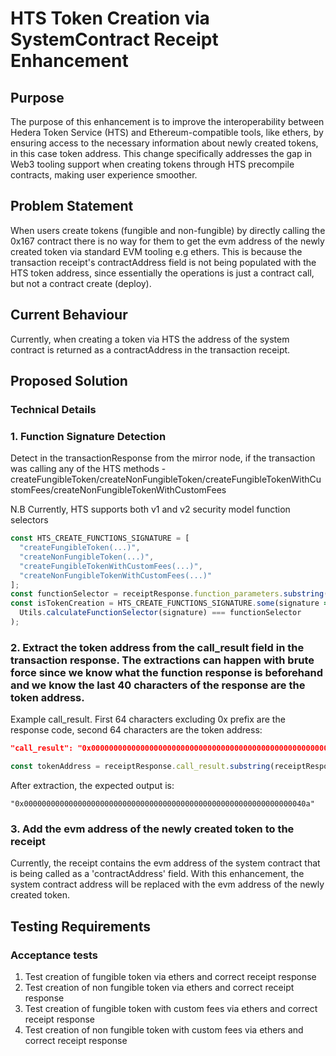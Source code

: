 # HTS Token Creation via SystemContract Receipt Enhancement

## Purpose
The purpose of this enhancement is to improve the interoperability between Hedera Token Service (HTS) and Ethereum-compatible tools, like ethers, by ensuring access to the necessary information about newly created tokens, in this case token address. This change specifically addresses the gap in Web3 tooling support when creating tokens through HTS precompile contracts, making user experience smoother.


## Problem Statement
When users create tokens (fungible and non-fungible) by directly calling the 0x167 contract there is no way for them to get the evm address of the newly created token via standard EVM tooling e.g ethers. This is because the transaction receipt's contractAddress field is not being populated with the HTS token address, since essentially the operations is just a contract call, but not a contract create (deploy).

## Current Behaviour

Currently, when creating a token via HTS the address of the system contract is returned as a contractAddress in the transaction receipt.

## Proposed Solution

### Technical Details

### 1. Function Signature Detection

Detect in the transactionResponse from the mirror node, if the transaction was calling any of the HTS methods - createFungibleToken/createNonFungibleToken/createFungibleTokenWithCustomFees/createNonFungibleTokenWithCustomFees

N.B Currently, HTS supports both v1 and v2 security model function selectors

```javascript
const HTS_CREATE_FUNCTIONS_SIGNATURE = [
  "createFungibleToken(...)",
  "createNonFungibleToken(...)",
  "createFungibleTokenWithCustomFees(...)",
  "createNonFungibleTokenWithCustomFees(...)"
];
const functionSelector = receiptResponse.function_parameters.substring(0, FUNCTION_SELECTOR_CHAR_LENGTH);
const isTokenCreation = HTS_CREATE_FUNCTIONS_SIGNATURE.some(signature => 
  Utils.calculateFunctionSelector(signature) === functionSelector
);
```

### 2. Extract the token address from the call_result field in the transaction response. The extractions can happen with brute force since we know what the function response is beforehand and we know the last 40 characters of the response are the token address.

Example call_result. First 64 characters excluding 0x prefix are the response code, second 64 characters are the token address:
```json
"call_result": "0x0000000000000000000000000000000000000000000000000000000000000016000000000000000000000000000000000000000000000000000000000000040a"
```

```javascript
const tokenAddress = receiptResponse.call_result.substring(receiptResponse.call_result.length - 40);
```
After extraction, the expected output is:
```
"0x000000000000000000000000000000000000000000000000000000000000040a"
```

### 3. Add the evm address of the newly created token to the receipt

Currently, the receipt contains the evm address of the system contract that is being called as a 'contractAddress' field. With this enhancement, the system contract address will be replaced with the evm address of the newly created token.

## Testing Requirements

### Acceptance tests
   1. Test creation of fungible token via ethers and correct receipt response
   2. Test creation of non fungible token via ethers and correct receipt response
   3. Test creation of fungible token with custom fees via ethers and correct receipt response
   4. Test creation of non fungible token with custom fees via ethers and correct receipt response
